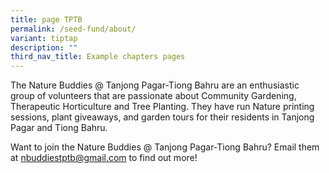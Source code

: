 ```yaml
---
title: page TPTB
permalink: /seed-fund/about/
variant: tiptap
description: ""
third_nav_title: Example chapters pages
---
```

<p>The Nature Buddies @ Tanjong Pagar-Tiong Bahru are an enthusiastic group
of volunteers that are passionate about Community Gardening, Therapeutic
Horticulture and Tree Planting. They have run Nature printing sessions,
plant giveaways, and garden tours for their residents in Tanjong Pagar
and Tiong Bahru.</p>
<p>Want to join the Nature Buddies @ Tanjong Pagar-Tiong Bahru? Email them
at <a href="mailto:&quot;nbuddiestptb@gmail.com&quot;" rel="noopener noreferrer nofollow" target="_blank">nbuddiestptb@gmail.com</a> to
find out more!</p>